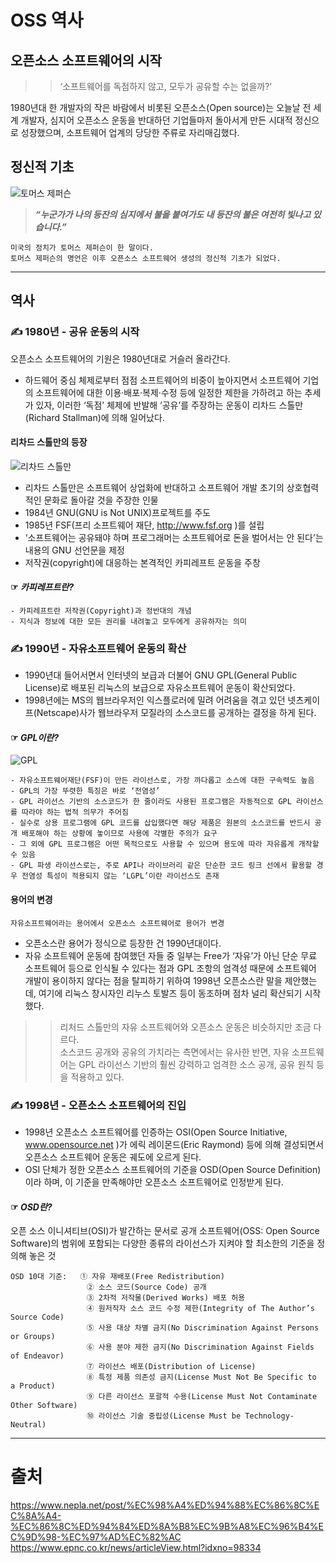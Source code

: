 # OSS 역사

## 오픈소스 소프트웨어의 시작
>> ‘소프트웨어를 독점하지 않고, 모두가 공유할 수는 없을까?'  

1980년대 한 개발자의 작은 바람에서 비롯된 오픈소스(Open source)는 오늘날 전 세계 개발자, 심지어 오픈소스 운동을 반대하던 기업들마저 돌아서게 만든 시대적 정신으로 성장했으며, 소프트웨어 업계의 당당한 주류로 자리매김했다.

## 정신적 기초
![토머스 제퍼슨](http://www.sisunnews.co.kr/news/photo/201901/96189_213002_4548.jpg)

> ***“누군가가 나의 등잔의 심지에서 불을 붙여가도 내 등잔의 불은 여전히 빛나고 있습니다.”***  
```
미국의 정치가 토머스 제퍼슨이 한 말이다.   
토머스 제퍼슨의 명언은 이후 오픈소스 소프트웨어 생성의 정신적 기초가 되었다.
```

* * *

## 역사

### ✍ 1980년 - 공유 운동의 시작
오픈소스 소프트웨어의 기원은 1980년대로 거슬러 올라간다.  
* 하드웨어 중심 체제로부터 점점 소프트웨어의 비중이 높아지면서 소프트웨어 기업의 소프트웨어에 대한 이용·배포·복제·수정 등에 일정한 제한을 가하려고 하는 추세가 있자, 이러한 ‘독점’ 체제에 반발해 ‘공유’를 주장하는 운동이 리차드 스톨만(Richard Stallman)에 의해 일어났다.


#### 리차드 스톨만의 등장
![리차드 스톨만](https://news.skhynix.co.kr/hubfs/B_NewsRoom/Technology%28362%29/%EB%B0%98%EB%8F%84%EC%B2%B4%28216%29/2015/0923/%5B%EB%B0%98%EB%8F%84%EC%B2%B4%20%EC%9D%B8%EB%AA%85%EC%82%AC%EC%A0%84%5D%20%EC%9E%90%EC%9C%A0%20%EC%86%8C%ED%94%84%ED%8A%B8%EC%9B%A8%EC%96%B4%20%EC%9A%B4%EB%8F%99%EC%9D%84%20%EC%9D%B4%EB%81%88%20%EB%A6%AC%EC%B2%98.png)

* 리차드 스톨만은 소프트웨어 상업화에 반대하고 소프트웨어 개발 초기의 상호협력적인 문화로 돌아갈 것을 주장한 인물
* 1984년 GNU(GNU is Not UNIX)프로젝트를 주도
* 1985년 FSF(프리 소프트웨어 재단, http://www.fsf.org )를 설립  
* ‘소프트웨어는 공유돼야 하며 프로그래머는 소프트웨어로 돈을 벌어서는 안 된다’는 내용의 GNU 선언문을 제정
* 저작권(copyright)에 대응하는 본격적인 카피레프트 운동을 주창


#### ☞ ***카피레프트란?***
```
- 카피레프트란 저작권(Copyright)과 정반대의 개념  
- 지식과 정보에 대한 모든 권리를 내려놓고 모두에게 공유하자는 의미
```

### ✍ 1990년 - 자유소프트웨어 운동의 확산
* 1990년대 들어서면서 인터넷의 보급과 더불어 GNU GPL(General Public License)로 배포된 리눅스의 보급으로 자유소프트웨어 운동이 확산되었다. 
* 1998년에는 MS의 웹브라우저인 익스플로러에 밀려 어려움을 겪고 있던 넷츠케이프(Netscape)사가 웹브라우저 모질라의 소스코드를 공개하는 결정을 하게 된다.

#### ☞ ***GPL이란?***

![GPL](https://cdn.epnc.co.kr/news/photo/202006/98334_91044_4654.jpg)
```
- 자유소프트웨어재단(FSF)이 만든 라이선스로, 가장 까다롭고 소스에 대한 구속력도 높음  
- GPL의 가장 뚜렷한 특징은 바로 ‘전염성’   
- GPL 라이선스 기반의 소스코드가 한 줄이라도 사용된 프로그램은 자동적으로 GPL 라이선스를 따라야 하는 법적 의무가 주어짐
- 실수로 상용 프로그램에 GPL 코드를 삽입했다면 해당 제품은 원본의 소스코드를 반드시 공개 배포해야 하는 상황에 놓이므로 사용에 각별한 주의가 요구   
- 그 외에 GPL 프로그램은 어떤 목적으로도 사용할 수 있으며 용도에 따라 자유롭게 개작할 수 있음   
- GPL 파생 라이선스로는, 주로 API나 라이브러리 같은 단순한 코드 링크 선에서 활용할 경우 전염성 특성이 적용되지 않는 ‘LGPL’이란 라이선스도 존재
```

#### 용어의 변경
```
자유소프트웨어라는 용어에서 오픈소스 소프트웨어로 용어가 변경
```
* 오픈소스란 용어가 정식으로 등장한 건 1990년대이다.
* 자유 소프트웨어 운동에 참여했던 자들 중 일부는 Free가 ‘자유’가 아닌 단순 무료 소프트웨어 등으로 인식될 수 있다는 점과 GPL 조항의 엄격성 때문에 소프트웨어 개발이 용이하지 않다는 점을 탈피하기 위하여 1998년 오픈소스란 말을 제안했는데, 여기에 리눅스 창시자인 리누스 토발즈 등이 동조하며 점차 널리 확산되기 시작했다.

>> 리처드 스톨만의 자유 소프트웨어와 오픈소스 운동은 비슷하지만 조금 다르다.   
   소스코드 공개와 공유의 가치라는 측면에서는 유사한 반면, 자유 소프트웨어는 GPL 라이선스 기반의 훨씬 강력하고 엄격한 소스 공개, 공유 원칙 등을 적용하고 있다.


### ✍ 1998년 - 오픈소스 소프트웨어의 진입
* 1998년 오픈소스 소프트웨어를 인증하는 OSI(Open Source Initiative, www.opensource.net )가 에릭 레이몬드(Eric Raymond) 등에 의해 결성되면서 오픈소스 소프트웨어 운동은 궤도에 오르게 된다.
* OSI 단체가 정한 오픈소스 소프트웨어의 기준을 OSD(Open Source Definition)이라 하며, 이 기준을 만족해야만 오픈소스 소프트웨어로 인정받게 된다.

#### ☞ ***OSD란?***
오픈 소스 이니셔티브(OSI)가 발간하는 문서로 공개 소프트웨어(OSS: Open Source Software)의 범위에 포함되는 다양한 종류의 라이선스가 지켜야 할 최소한의 기준을 정의해 놓은 것  
```
OSD 10대 기준:   ① 자유 재배포(Free Redistribution)   
                 ② 소스 코드(Source Code) 공개   
                 ③ 2차적 저작물(Derived Works) 배포 허용   
                 ④ 원저작자 소스 코드 수정 제한(Integrity of The Author’s Source Code)   
                 ⑤ 사용 대상 차별 금지(No Discrimination Against Persons or Groups)   
                 ⑥ 사용 분야 제한 금지(No Discrimination Against Fields of Endeavor)   
                 ⑦ 라이선스 배포(Distribution of License)   
                 ⑧ 특정 제품 의존성 금지(License Must Not Be Specific to a Product)   
                 ⑨ 다른 라이선스 포괄적 수용(License Must Not Contaminate Other Software)   
                 ⑩ 라이선스 기술 중립성(License Must be Technology-Neutral)
```


* * *
# 출처

https://www.nepla.net/post/%EC%98%A4%ED%94%88%EC%86%8C%EC%8A%A4-%EC%86%8C%ED%94%84%ED%8A%B8%EC%9B%A8%EC%96%B4%EC%9D%98-%EC%97%AD%EC%82%AC
https://www.epnc.co.kr/news/articleView.html?idxno=98334
